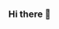 ### Hi there 👋

<!--

- 🔭 I’m currently learn python
- 🤔 I’m looking for help with learn python from most basic part to the most hardest
- 📫 How to reach me: in Discord _y_o_r_u_
- ⚡ Fun fact: i love hack in games
-->
